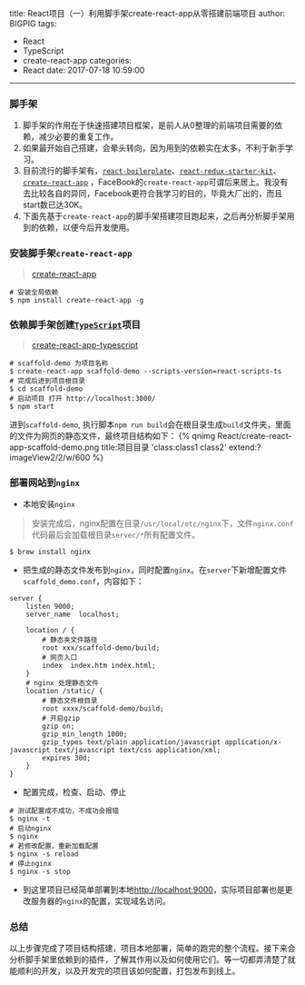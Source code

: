 title: React项目（一）利用脚手架create-react-app从零搭建前端项目
author: BIGPIG
tags:
  - React
  - TypeScript
  - create-react-app
categories:
  - React
date: 2017-07-18 10:59:00
---
### 脚手架
1. 脚手架的作用在于快速搭建项目框架，是前人从0整理的前端项目需要的依赖，减少必要的重复工作。
2. 如果最开始自己搭建，会晕头转向，因为用到的依赖实在太多，不利于新手学习。
3. 目前流行的脚手架有，[`react-boilerplate`](https://github.com/react-boilerplate/react-boilerplate)、[`react-redux-starter-kit`](https://github.com/davezuko/react-redux-starter-kit)、[`create-react-app`](https://github.com/facebookincubator/create-react-app) ，FaceBook的`create-react-app`可谓后来居上。我没有去比较各自的异同，Facebook更符合我学习的目的，毕竟大厂出的，而且start数已达30K。
4. 下面先基于`create-react-app`的脚手架搭建项目跑起来，之后再分析脚手架用到的依赖，以便今后开发使用。

### 安装脚手架`create-react-app`
> [create-react-app](https://github.com/facebookincubator/create-react-app) 

```
# 安装全局依赖
$ npm install create-react-app -g
```
### 依赖脚手架创建[`TypeScript`](https://zhongsp.gitbooks.io/typescript-handbook/content/)项目
> [create-react-app-typescript](https://github.com/wmonk/create-react-app-typescript)

```
# scaffold-demo 为项目名称
$ create-react-app scaffold-demo --scripts-version=react-scripts-ts
# 完成后进到项目根目录
$ cd scaffold-demo
# 启动项目 打开 http://localhost:3000/
$ npm start
```
进到`scaffold-demo`, 执行脚本`npm run build`会在根目录生成`build`文件夹，里面的文件为网页的静态文件，最终项目结构如下：
 {% qnimg React/create-react-app-scaffold-demo.png title:项目目录 'class:class1 class2' extend:?imageView2/2/w/600 %}

### 部署网站到`nginx`
- 本地安装`nginx`

> 安装完成后，nginx配置在目录`/usr/local/etc/nginx`下，文件`nginx.conf`代码最后会加载根目录`server/*`所有配置文件。

```
$ brew install nginx
```


- 把生成的静态文件发布到`nginx`，同时配置`nginx`。在`server`下新增配置文件`scaffold_demo.conf`，内容如下：

```
server {
    listen 9000;
    server_name  localhost;

    location / {
        # 静态夹文件路径
        root xxx/scaffold-demo/build;
        # 网页入口
        index  index.htm index.html;
    }
    # nginx 处理静态文件
    location /static/ {
        # 静态文件根目录
        root xxxx/scaffold-demo/build;
        # 开启gzip
        gzip on;
        gzip_min_length 1000;
        gzip_types text/plain application/javascript application/x-javascript text/javascript text/css application/xml;
        expires 30d;
    }
}
```
- 配置完成，检查、启动、停止

```
# 测试配置成不成功，不成功会报错
$ nginx -t  
# 启动nginx
$ nginx
# 若修改配置，重新加载配置
$ nginx -s reload 
# 停止nginx
$ nginx -s stop
```
- 到这里项目已经简单部署到本地[http://localhost:9000](http://localhost:9000)，实际项目部署也是更改服务器的`nginx`的配置，实现域名访问。

### 总结
以上步骤完成了项目结构搭建，项目本地部署，简单的跑完的整个流程。接下来会分析脚手架里依赖到的插件，了解其作用以及如何使用它们。等一切都弄清楚了就能顺利的开发，以及开发完的项目该如何配置，打包发布到线上。




